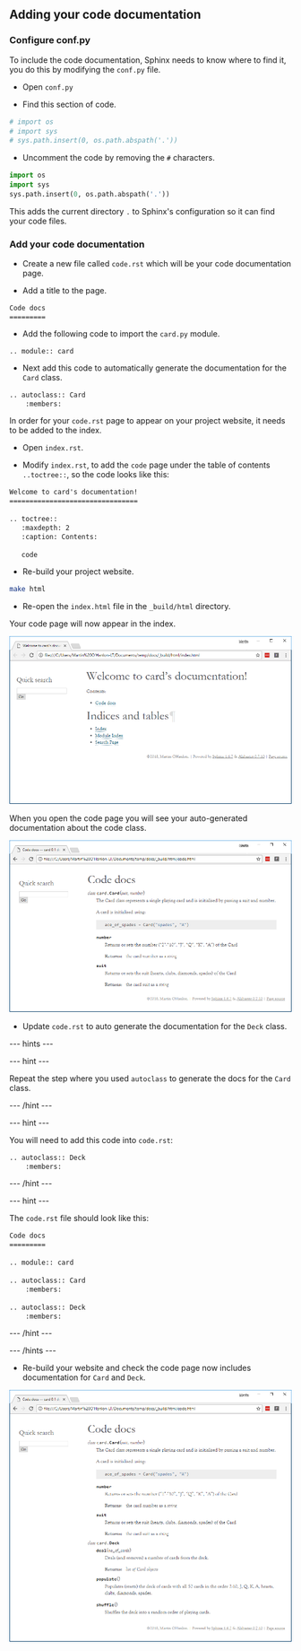 ## Adding your code documentation

### Configure conf.py

To include the code documentation, Sphinx needs to know where to find it, you do this by modifying the `conf.py` file.

+ Open `conf.py`

+ Find this section of code.

```python
# import os
# import sys
# sys.path.insert(0, os.path.abspath('.'))
```

+ Uncomment the code by removing the `#` characters.

```python
import os
import sys
sys.path.insert(0, os.path.abspath('.'))
```

This adds the current directory `.` to Sphinx's configuration so it can find your code files.

### Add your code documentation

+ Create a new file called `code.rst` which will be your code documentation page.

+ Add a title to the page.

```
Code docs
=========
```

+ Add the following code to import the `card.py` module.

```
.. module:: card
```

+ Next add this code to automatically generate the documentation for the `Card` class.

```
.. autoclass:: Card
    :members:
```

In order for your `code.rst` page to appear on your project website, it needs to be added to the index.

+ Open `index.rst`.

+ Modify `index.rst`, to add the `code` page under the table of contents `..toctree::`, so the code looks like this:

```
Welcome to card's documentation!
================================

.. toctree::
   :maxdepth: 2
   :caption: Contents:

   code
```

+ Re-build your project website.

```bash
make html
```

+ Re-open the `index.html` file in the `_build/html` directory.

Your code page will now appear in the index.

![code on the index](images/code_project_index.PNG)

When you open the code page you will see your auto-generated documentation about the code class.

![auto generated code](images/code_project_generated_docs.PNG)

+ Update `code.rst` to auto generate the documentation for the `Deck` class.

--- hints ---

--- hint ---

Repeat the step where you used `autoclass` to generate the docs for the `Card` class.

--- /hint ---

--- hint ---

You will need to add this code into `code.rst`:

```
.. autoclass:: Deck
    :members:
```

--- /hint ---

--- hint ---

The `code.rst` file should look like this:

```
Code docs
=========

.. module:: card

.. autoclass:: Card
    :members:

.. autoclass:: Deck
    :members:
```

--- /hint ---

--- /hints ---

+ Re-build your website and check the code page now includes documentation for `Card` and `Deck`.

![deck auto generated code](images/code_project_generated_docs2.PNG)